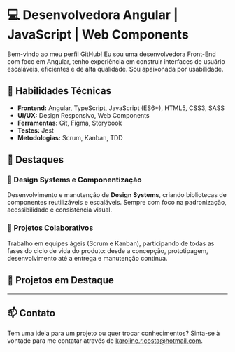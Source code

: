 # 💻 **Desenvolvedora Angular | JavaScript | Web Components**

Bem-vindo ao meu perfil GitHub! Eu sou uma desenvolvedora Front-End com foco em Angular, tenho experiência em construir interfaces de usuário escaláveis, eficientes e de alta qualidade. Sou apaixonada por usabilidade.

## 🔧 **Habilidades Técnicas**

- **Frontend:** Angular, TypeScript, JavaScript (ES6+), HTML5, CSS3, SASS
- **UI/UX:** Design Responsivo, Web Components
- **Ferramentas:** Git, Figma, Storybook
- **Testes:** Jest
- **Metodologias:** Scrum, Kanban, TDD

## 🌟 **Destaques**

### 🔹 Design Systems e Componentização
Desenvolvimento e manutenção de **Design Systems**, criando bibliotecas de componentes reutilizáveis e escaláveis. Sempre com foco na padronização, acessibilidade e consistência visual.

### 🔹 Projetos Colaborativos
Trabalho em equipes ágeis (Scrum e Kanban), participando de todas as fases do ciclo de vida do produto: desde a concepção, prototipagem, desenvolvimento até a entrega e manutenção contínua.

## 🚀 **Projetos em Destaque**

---

## 📫 **Contato**

Tem uma ideia para um projeto ou quer trocar conhecimentos? Sinta-se à vontade para me contatar através de [karoline.r.costa@hotmail.com](mailto:karoline.r.costa@hotmail.com).

